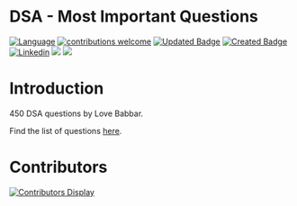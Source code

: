 # DSA - Most Important Questions
[![Language](https://img.shields.io/badge/Made_with-Java-orange.svg)](#)
[![contributions welcome](https://img.shields.io/badge/contributions-welcome-brightgreen.svg?style=flat)](https://github.com/257ramanrb/dsa/issues)
[![Updated Badge](https://badges.pufler.dev/updated/257ramanrb/dsa)](#)
[![Created Badge](https://badges.pufler.dev/created/257ramanrb/dsa)](#)
[![Linkedin](https://img.shields.io/badge/contact-@257ramanrb-blue.svg?style=flat)](https://www.linkedin.com/in/257ramanrb/)
![](https://tokei.rs/b1/github/257ramanrb/dsa?category=code)
![](https://tokei.rs/b1/github/257ramanrb/dsa?category=files)

# Introduction

450 DSA questions by Love Babbar.

Find the list of questions [here](https://drive.google.com/file/d/1FMdN_OCfOI0iAeDlqswCiC2DZzD4nPsb/view).

# Contributors
[![Contributors Display](https://badges.pufler.dev/contributors/257ramanrb/dsa?size=50&padding=5&bots=true)](https://badges.pufler.dev)
